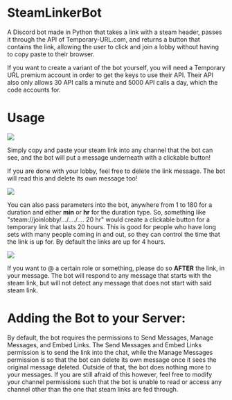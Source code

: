 # SteamLinkerBot
A Discord bot made in Python that takes a link with a steam header, passes it through the API of Temporary-URL.com, and returns a button that contains the link, allowing the user to click and join a lobby without having to copy paste to their browser.

If you want to create a variant of the bot yourself, you will need a Temporary URL premium account in order to get the keys to use their API. Their API also only allows 30 API calls a minute and 5000 API calls a day, which the code accounts for.

# Usage

![](https://github.com/CarterPhan/SteamLinkerBot/images/steamlinker.gif)

Simply copy and paste your steam link into any channel that the bot can see, and the bot will put a message underneath with a clickable button!

If you are done with your lobby, feel free to delete the link message. The bot will read this and delete its own message too!

![](https://github.com/CarterPhan/SteamLinkerBot/images/steamlinkerformat.png)

You can also pass parameters into the bot, anywhere from 1 to 180 for a duration and either **min** or **hr** for the duration type. So, something like "steam://joinlobby/.../..../.... 20 hr" would create a clickable button for a temporary link that lasts 20 hours. This is good for people who have long sets with many people coming in and out, so they can control the time that the link is up for. By default the links are up for 4 hours.

![](https://github.com/CarterPhan/SteamLinkerBot/images/SteamLinkerFormatting.PNG)

If you want to @ a certain role or something, please do so **AFTER** the link, in your message. The bot will respond to any message that starts with the steam link, but will not detect any message that does not start with said steam link.

# Adding the Bot to your Server:

By default, the bot requires the permissions to Send Messages, Manage Messages, and Embed Links. The Send Messages and Embed Links permission is to send the link into the chat, while the Manage Messages permission is so that the bot can delete its own message once it sees the original message deleted. Outside of that, the bot does nothing more to your messages. If you are still afraid of this however, feel free to modify your channel permissions such that the bot is unable to read or access any channel other than the one that steam links are fed through.
